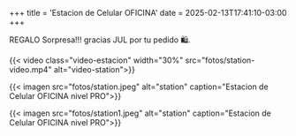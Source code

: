 +++
title = 'Estacion de Celular OFICINA'
date = 2025-02-13T17:41:10-03:00
+++

REGALO Sorpresa!!! gracias JUL por tu pedido 🛍️.

{{< video class="video-estacion" width="30%" src="fotos/station-video.mp4" alt="video-station">}}

{{< imagen src="fotos/station.jpeg" alt="station" caption="Estacion de Celular OFICINA nivel PRO">}}

{{< imagen src="fotos/station1.jpeg" alt="station" caption="Estacion de Celular OFICINA nivel PRO">}}
